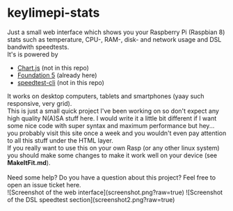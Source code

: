 # keylimepi-stats
Just a small web interface which shows you your Raspberry Pi (Raspbian 8) stats such as temperature, CPU-, RAM-, disk- and network usage and DSL bandwith speedtests.
<br/>It's is powered by 
<ul>
	<li><a href="https://github.com/nnnick/Chart.js">Chart.js</a> (not in this repo)</li>
	<li><a href="http://foundation.zurb.com/develop/download.html">Foundation 5</a> (already here)</li>
	<li><a href="https://github.com/sivel/speedtest-cli">speedtest-cli</a> (not in this repo)</li>
</ul>
It works on desktop computers, tablets and smartphones (yaay such responsive, very grid).
<br/>This is just a small quick project I've been working on so don't expect any high quality N(A)SA stuff here. I would write it a little bit different if I want some nice code with super syntax and maximum performance but hey... you probably visit this site once a week and you wouldn't even pay attention to all this stuff under the HTML layer.
<br/>If you really want to use this on your own Rasp (or any other linux system) you should make some changes to make it work well on your device (see <b>MakeItFit.md</b>).
<br/><br/>
Need some help? Do you have a question about this project? Feel free to open an issue ticket here.
<br/>
![Screenshot of the web interface](screenshot.png?raw=true)
![Screenshot of the DSL speedtest section](screenshot2.png?raw=true)

